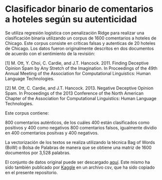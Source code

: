 # Clasificador binario de comentarios a hoteles según su autenticidad
Se utiliza regresión logistica con penalización Ridge para realizar una clasificación binaria utilizando un corpus de 1600 comentarios a hoteles de Chicago. 
Este corpus consiste en críticas falsas y autenticas de 20 hoteles de Chicago. Los datos fueron originalmente descritos en dos documentos de acuerdo con el sentimiento de la revisión:

[1] M. Ott, Y. Choi, C. Cardie, and J.T. Hancock. 2011. Finding Deceptive Opinion Spam by Any Stretch of the Imagination. In Proceedings of the 49th Annual Meeting of the Association for Computational Linguistics: Human Language Technologies.

[2] M. Ott, C. Cardie, and J.T. Hancock. 2013. Negative Deceptive Opinion Spam. In Proceedings of the 2013 Conference of the North American Chapter of the Association for Computational Linguistics: Human Language Technologies.

Este corpus contiene:

800 comentarios auténticos, de los cuáles 400 están clasificados como positivos y 400 como negativos
800 comentarios falsos, igualmente dividio en 400 comentarios positvas y 400 negativos.

La vectorización de los textos se realiza utilizando la técnica Bag of Words (BoW) o Bolsa de Palabras de manera que se obtiene una matriz de 1600 documentos por 3,528 palabras.

El conjunto de datos original puede ser descargado [aquí](https://myleott.com/op-spam.html). Este mismo ha sido también publicado por [Kaggle](https://www.kaggle.com/rtatman/deceptive-opinion-spam-corpus) en un archivo csv, que ha sido copiado en el presente repositorio.
